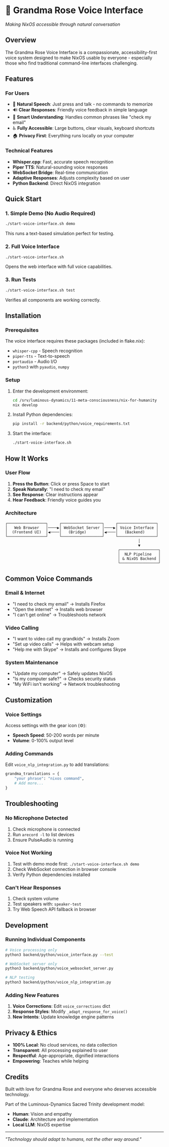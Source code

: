 # 🎤 Grandma Rose Voice Interface

*Making NixOS accessible through natural conversation*

## Overview

The Grandma Rose Voice Interface is a compassionate, accessibility-first voice system designed to make NixOS usable by everyone - especially those who find traditional command-line interfaces challenging.

## Features

### For Users
- 🎤 **Natural Speech**: Just press and talk - no commands to memorize
- 🔊 **Clear Responses**: Friendly voice feedback in simple language
- 🎯 **Smart Understanding**: Handles common phrases like "check my email"
- ♿ **Fully Accessible**: Large buttons, clear visuals, keyboard shortcuts
- 🏠 **Privacy First**: Everything runs locally on your computer

### Technical Features
- **Whisper.cpp**: Fast, accurate speech recognition
- **Piper TTS**: Natural-sounding voice responses
- **WebSocket Bridge**: Real-time communication
- **Adaptive Responses**: Adjusts complexity based on user
- **Python Backend**: Direct NixOS integration

## Quick Start

### 1. Simple Demo (No Audio Required)
```bash
./start-voice-interface.sh demo
```
This runs a text-based simulation perfect for testing.

### 2. Full Voice Interface
```bash
./start-voice-interface.sh
```
Opens the web interface with full voice capabilities.

### 3. Run Tests
```bash
./start-voice-interface.sh test
```
Verifies all components are working correctly.

## Installation

### Prerequisites
The voice interface requires these packages (included in flake.nix):
- `whisper-cpp` - Speech recognition
- `piper-tts` - Text-to-speech
- `portaudio` - Audio I/O
- `python3` with `pyaudio`, `numpy`

### Setup
1. Enter the development environment:
   ```bash
   cd /srv/luminous-dynamics/11-meta-consciousness/nix-for-humanity
   nix develop
   ```

2. Install Python dependencies:
   ```bash
   pip install -r backend/python/voice_requirements.txt
   ```

3. Start the interface:
   ```bash
   ./start-voice-interface.sh
   ```

## How It Works

### User Flow
1. **Press the Button**: Click or press Space to start
2. **Speak Naturally**: "I need to check my email"
3. **See Response**: Clear instructions appear
4. **Hear Feedback**: Friendly voice guides you

### Architecture
```
┌─────────────────┐     ┌──────────────────┐     ┌─────────────────┐
│   Web Browser   │────▶│ WebSocket Server │────▶│ Voice Interface │
│  (Frontend UI)  │◀────│   (Bridge)       │◀────│   (Backend)     │
└─────────────────┘     └──────────────────┘     └─────────────────┘
                                                           │
                                                           ▼
                                                  ┌─────────────────┐
                                                  │  NLP Pipeline   │
                                                  │ & NixOS Backend │
                                                  └─────────────────┘
```

## Common Voice Commands

### Email & Internet
- "I need to check my email" → Installs Firefox
- "Open the internet" → Installs web browser
- "I can't get online" → Troubleshoots network

### Video Calling
- "I want to video call my grandkids" → Installs Zoom
- "Set up video calls" → Helps with webcam setup
- "Help me with Skype" → Installs and configures Skype

### System Maintenance
- "Update my computer" → Safely updates NixOS
- "Is my computer safe?" → Checks security status
- "My WiFi isn't working" → Network troubleshooting

## Customization

### Voice Settings
Access settings with the gear icon (⚙️):
- **Speech Speed**: 50-200 words per minute
- **Volume**: 0-100% output level

### Adding Commands
Edit `voice_nlp_integration.py` to add translations:
```python
grandma_translations = {
    "your phrase": "nixos command",
    # Add more...
}
```

## Troubleshooting

### No Microphone Detected
1. Check microphone is connected
2. Run `arecord -l` to list devices
3. Ensure PulseAudio is running

### Voice Not Working
1. Test with demo mode first: `./start-voice-interface.sh demo`
2. Check WebSocket connection in browser console
3. Verify Python dependencies installed

### Can't Hear Responses
1. Check system volume
2. Test speakers with: `speaker-test`
3. Try Web Speech API fallback in browser

## Development

### Running Individual Components
```bash
# Voice processing only
python3 backend/python/voice_interface.py --test

# WebSocket server only
python3 backend/python/voice_websocket_server.py

# NLP testing
python3 backend/python/voice_nlp_integration.py
```

### Adding New Features
1. **Voice Corrections**: Edit `voice_corrections` dict
2. **Response Styles**: Modify `_adapt_response_for_voice()`
3. **New Intents**: Update knowledge engine patterns

## Privacy & Ethics

- **100% Local**: No cloud services, no data collection
- **Transparent**: All processing explained to user
- **Respectful**: Age-appropriate, dignified interactions
- **Empowering**: Teaches while helping

## Credits

Built with love for Grandma Rose and everyone who deserves accessible technology.

Part of the Luminous-Dynamics Sacred Trinity development model:
- **Human**: Vision and empathy
- **Claude**: Architecture and implementation  
- **Local LLM**: NixOS expertise

---

*"Technology should adapt to humans, not the other way around."*